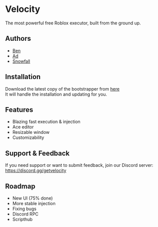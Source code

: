 
# Velocity

The most powerful free Roblox executor, built from the ground up.


## Authors

- [Ben](https://github.com/botdevXD)
- [Ad](https://github.com/ad-devlpr)
- [Snowfall](https://github.com/snoowfall)


## Installation

Download the latest copy of the bootstrapper from [here](https://github.com/KryptonSoftworks/SonarInfo/blob/main/VelocityBootstrapper.zip)\
It will handle the installation and updating for you.
## Features

- Blazing fast execution & injection
- Ace editor
- Resizable window
- Customizability


## Support & Feedback

If you need support or want to submit feedback, join our Discord server: https://discord.gg/getvelocity


## Roadmap

- New UI (75% done)
- More stable injection
- Fixing bugs
- Discord RPC
- Scripthub

